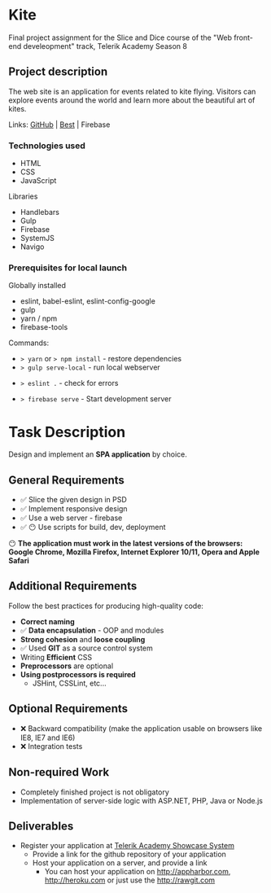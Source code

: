 # Kite

Final project assignment for the Slice and Dice course of the "Web front-end develeopment" track, Telerik Academy Season 8

## Project description

The web site is an application for events related to kite flying. Visitors can explore events around the world and learn more about the beautiful art of kites.

Links: [GitHub](https://github.com/nhristova/front-end-final-kite-SPA) | [Best](http://best.telerikacademy.com/projects/774/Kite-SPA) | Firebase

### Technologies used

- HTML
- CSS
- JavaScript

Libraries
- Handlebars
- Gulp
- Firebase
- SystemJS
- Navigo

### Prerequisites for local launch

Globally installed

- eslint, babel-eslint, eslint-config-google
- gulp
- yarn / npm
- firebase-tools

Commands:
- `> yarn` or `> npm install` - restore dependencies
- `> gulp serve-local` - run local webserver
<!-- - `> http-server` - view the web-site in browser -->
- `> eslint .` - check for errors
<!-- - `> firebase init` - Generate a firebase.json (REQUIRED) -->
- `> firebase serve` - Start development server

<!-- Steps:
- Design html & css
- Set up gulp webserver tasks (gulp-webserver)
- Enable ES6 modules in chrome://flags/ - doesn't work - set up SystemJS
- Configure app start, routing (Navigo), controllers
- Set up firebase -->




# Task Description

Design and implement an **SPA application** by choice.

##  General Requirements
- :white_check_mark: Slice the given design in PSD 
- :white_check_mark: Implement responsive design 
- :white_check_mark: Use a web server - firebase
- :white_check_mark: :no_mouth: Use scripts for build, dev, deployment

:no_mouth: **The application must work in the latest versions of the browsers: Google Chrome, Mozilla Firefox, Internet Explorer 10/11, Opera and Apple Safari**

##  Additional Requirements
Follow the best practices for producing high-quality code:
- **Correct naming**
- :white_check_mark: **Data encapsulation** - OOP and modules
- **Strong cohesion** and **loose coupling**
- :white_check_mark: Used **GIT** as a source control system
- Writing **Efficient** CSS
- **Preprocessors** are optional
- **Using postprocessors is required**
  - JSHint, CSSLint, etc...


##  Optional Requirements
-  :x:  Backward compatibility (make the application usable on browsers like IE8, IE7 and IE6)
-  :x:  Integration tests

##  Non-required Work
-   Completely finished project is not obligatory 
-   Implementation of server-side logic with ASP.NET, PHP, Java or Node.js

## Deliverables

-   Register your application at [Telerik Academy Showcase System](http://best.telerikacademy.com)
    -   Provide a link for the github repository of your application
    -   Host your application on a server, and provide a link
        -   You can host your application on http://appharbor.com, http://heroku.com or just use the http://rawgit.com
